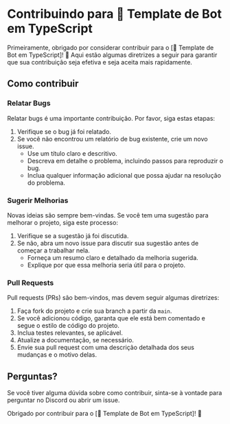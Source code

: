 # Contribuindo para 🤖 Template de Bot em TypeScript

Primeiramente, obrigado por considerar contribuir para o [🤖 Template de Bot em TypeScript]! 🎉
Aqui estão algumas diretrizes a seguir para garantir que sua contribuição seja efetiva e seja aceita mais rapidamente.

## Como contribuir

### Relatar Bugs

Relatar bugs é uma importante contribuição. Por favor, siga estas etapas:

1. Verifique se o bug já foi relatado.
2. Se você não encontrou um relatório de bug existente, crie um novo issue.
   - Use um título claro e descritivo.
   - Descreva em detalhe o problema, incluindo passos para reproduzir o bug.
   - Inclua qualquer informação adicional que possa ajudar na resolução do problema.

### Sugerir Melhorias

Novas ideias são sempre bem-vindas. Se você tem uma sugestão para melhorar o projeto, siga este processo:

1. Verifique se a sugestão já foi discutida.
2. Se não, abra um novo issue para discutir sua sugestão antes de começar a trabalhar nela.
   - Forneça um resumo claro e detalhado da melhoria sugerida.
   - Explique por que essa melhoria seria útil para o projeto.

### Pull Requests

Pull requests (PRs) são bem-vindos, mas devem seguir algumas diretrizes:

1. Faça fork do projeto e crie sua branch a partir da `main`.
2. Se você adicionou código, garanta que ele está bem comentado e segue o estilo de código do projeto.
3. Inclua testes relevantes, se aplicável.
4. Atualize a documentação, se necessário.
5. Envie sua pull request com uma descrição detalhada dos seus mudanças e o motivo delas.


## Perguntas?

Se você tiver alguma dúvida sobre como contribuir, sinta-se à vontade para perguntar no Discord ou abrir um issue.

Obrigado por contribuir para o [🤖 Template de Bot em TypeScript]! 🌟
